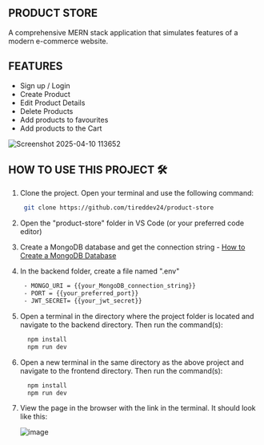 ## PRODUCT STORE

A comprehensive MERN stack application that simulates features of a modern e-commerce website.

## FEATURES
- Sign up / Login
- Create Product
- Edit Product Details
- Delete Products
- Add products to favourites
- Add products to the Cart

![Screenshot 2025-04-10 113652](https://github.com/user-attachments/assets/46b55e96-4fd1-4907-9c2c-1a801418ddaf)

## HOW TO USE THIS PROJECT 🛠️
1. Clone the project. Open your terminal and use the following command:
     ```bash
      git clone https://github.com/tireddev24/product-store 
    ```
2. Open the "product-store" folder in VS Code (or your preferred code editor)
   
3. Create a MongoDB database and get the connection string - [How to Create a MongoDB Database](https://youtu.be/gDOKSgqM-bQ?si=3u9rWBHa2kWREZ1w)
   
4. In the backend folder, create a file named ".env"
   ```bash
    - MONGO_URI = {{your_MongoDB_connection_string}}
    - PORT = {{your_preferred_port}}
    - JWT_SECRET= {{your_jwt_secret}}
   ```
5. Open a terminal in the directory where the project folder is located and navigate to the backend directory. Then run the command(s):
     ```bash
       npm install
       npm run dev
     ``` 
6. Open a new terminal in the same directory as the above project and navigate to the frontend directory. Then run the command(s):
    ```bash
      npm install
      npm run dev
     ```
7. View the page in the browser with the link in the terminal. It should look like this:
   
   ![image](https://github.com/user-attachments/assets/f54b2509-dea1-4458-99a0-e79f01a9151d)
